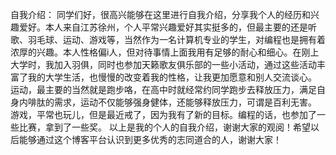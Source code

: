 自我介绍：
    同学们好，很高兴能够在这里进行自我介绍，分享我个人的经历和兴趣爱好。本人来自江苏徐州，个人平常兴趣爱好其实挺多的，但最主要的还是听歌、羽毛球、运动、游戏等，当然作为一名计算机专业的学生，对编程也是拥有着浓厚的兴趣。本人性格偏i人，但对待事情上面我用有足够的耐心和细心。在刚上大学时，我加入羽俱，同时也参加天籁歌友俱乐部的一些小活动，通过这些活动丰富了我的大学生活，也慢慢的改变着我的性格，让我更加愿意和别人交流谈心。
    运动，最主要的当然就是跑步咯，在高中时就经常约同学跑步去释放压力，满足自身内啡肽的需求，运动不仅能够强身健体，还能够释放压力，可谓是百利无害。
    游戏，平常也玩儿，但是最近戒了，因为我有了新的目标。编程的话，也参加了一些比赛，拿到了一些奖。
    以上是我的个人的自我介绍，谢谢大家的观阅！希望以后能够通过这个博客平台认识到更多优秀的志同道合的人，谢谢大家！
